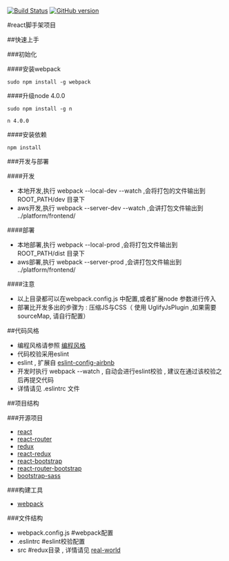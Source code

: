 [![Build Status](https://travis-ci.org/lonelyclick/react-webapp-scaffolding.svg?branch=master)](https://travis-ci.org/lonelyclick/react-webapp-scaffolding)
[![GitHub version](https://badge.fury.io/gh/lonelyclick%2Freact-webapp-scaffolding.svg)](http://badge.fury.io/gh/lonelyclick%2Freact-webapp-scaffolding)

#react脚手架项目

##快速上手

###初始化

####安装webpack

`sudo npm install -g webpack`

####升级node 4.0.0

`sudo npm install -g n`

 `n 4.0.0`
 
####安装依赖 
 
 `npm install`
 
###开发与部署

####开发
	
- 本地开发,执行 webpack --local-dev --watch ,会将打包的文件输出到 ROOT_PATH/dev 目录下
- aws开发,执行 webpack --server-dev --watch ,会讲打包文件输出到 ../platform/frontend/

####部署

- 本地部署,执行 webpack --local-prod ,会将打包文件输出到 ROOT_PATH/dist 目录下
- aws部署,执行 webpack --server-prod ,会讲打包文件输出到 ../platform/frontend/

####注意
- 以上目录都可以在webpack.config.js 中配置,或者扩展node 参数进行传入
- 部署比开发多出的步骤为 : 压缩JS与CSS（ 使用 UglifyJsPlugin ,如果需要 sourceMap, 请自行配置）


##代码风格
- 编程风格请参照 [编程风格](http://es6.ruanyifeng.com/#docs/style "编程风格")
- 代码校验采用eslint
- eslint , 扩展自 [eslint-config-airbnb](https://github.com/airbnb/javascript/tree/master/packages/eslint-config-airbnb "eslint-config-airbnb")
- 开发时执行 webpack --watch , 自动会进行eslint校验 , 建议在通过该校验之后再提交代码
- 详情请见 .eslintrc 文件


##项目结构

###开源项目

- [react](https://facebook.github.io/react/ "react")
- [react-router](https://github.com/rackt/react-router "react-router")
- [redux](http://rackt.github.io/redux/ "redux")
- [react-redux](https://github.com/rackt/react-redux "react-redux")
- [react-bootstrap](http://react-bootstrap.github.io/ "react-bootstrap")
- [react-router-bootstrap](https://github.com/react-bootstrap/react-router-bootstrap "react-router-bootstrap")
- [bootstrap-sass](https://github.com/twbs/bootstrap-sass "bootstrap-sass")

###构建工具

- [webpack](http://webpack.github.io/ "webpack")

###文件结构

- webpack.config.js #webpack配置
- .eslintrc #eslint校验配置
- src #redux目录 , 详情请见 [real-world](https://github.com/rackt/redux/tree/master/examples/real-world "real-world")